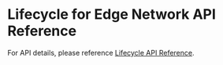 # Lifecycle for Edge Network API Reference

For API details, please reference [Lifecycle API Reference](https://aep-sdks.gitbook.io/docs/foundation-extensions/mobile-core/lifecycle/lifecycle-api-reference).
